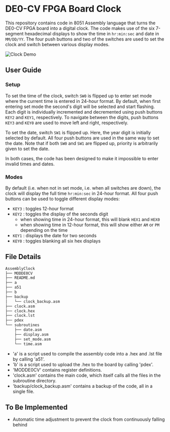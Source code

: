 # DE0-CV FPGA Board Clock

This repository contains code in 8051 Assembly language that turns the DE0-CV FPGA board into a digital clock. The code makes use of the six 7-segment hexadecimal displays to show the time in `hr:min:sec` and date in `MM/DD/YY`. The four push buttons and two of the switches are used to set the clock and switch between various display modes.  

  
![Clock Demo](./gifs/demo.gif)

## User Guide
### Setup
To set the time of the clock, switch `SW0` is flipped up to enter set mode where the current time is entered in 24-hour format. By default, when first entering set mode the second's digit will be selected and start flashing. Each digit is individually incremented and decremented using push buttons `KEY2` and `KEY1`, respectively. To navigate between the digits, push buttons `KEY3` and `KEY0` are used to move left and right, respectively.  
  
To set the date, switch `SW1` is flipped up. Here, the year digit is initially selected by default. All four push buttons are used in the same way to set the date. Note that if both `SW0` and `SW1` are flipped up, priority is arbitrarily given to set the date.  

In both cases, the code has been designed to make it impossible to enter invalid times and dates. 

### Modes
By default (i.e. when not in set mode, i.e. when all switches are down), the clock will display the full time `hr:min:sec` in 24-hour format. All four push buttons can be used to toggle different display modes:
- `KEY3` : toggles 12-hour format
- `KEY2` : toggles the display of the seconds digit
    - when showing time in 24-hour format, this will blank `HEX1` and `HEX0`
    - when showing time in 12-hour format, this will show either `AM` or `PM` depending on the time
- `KEY1` : displays the date for two seconds 
- `KEY0` : toggles blanking all six hex displays

## File Details 
```bash
AssemblyClock
├── MODDE0CV
├── README.md
├── a
├── a51
├── b
├── backup
│   └── clock_backup.asm
├── clock.asm
├── clock.hex
├── clock.lst
├── pdex
└── subroutines
    ├── date.asm
    ├── display.asm
    ├── set_mode.asm
    └── time.asm
```
- 'a' is a script used to compile the assembly code into a .hex and .lst file by calling 'a51'.
- 'b' is a script used to upload the .hex to the board by calling 'pdex'.
- 'MODDE0CV' contains register definitions.
- 'clock.asm' contains the main code, which itself calls all the files in the subroutine directory.
- 'backup/clock_backup.asm' contains a backup of the code, all in a single file.

## To Be Implemented
- Automatic time adjustment to prevent the clock from continuously falling behind
